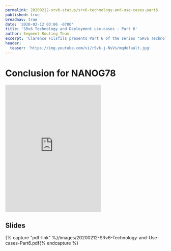 ```yaml
---
permalink: 20200212-srv6-status/srv6-technology-and-use-cases-part6
published: true
breadnav: true
date: '2020-02-12 03:06 -0700'
title: 'SRv6 Technology and Deployment use-cases - Part 6'
author: Segment Routing Team
excerpt: 'Clarence Filsfils presents Part 6 of the series "SRv6 Technology and Deployment use-cases": NANOG78 Conclusion'
header:
  teaser: 'https://img.youtube.com/vi/rSvk-j-NsVs/mqdefault.jpg'
---
```


# Conclusion for NANOG78 
<iframe wwidth="100%" height="400px" src="https://www.youtube.com/embed/rSvk-j-NsVs" frameborder="0" allowfullscreen></iframe>

## Slides

{% capture "pdf-link" %}/images/20200212-SRv6-Technology-and-Use-cases-Part6.pdf{% endcapture %}
<script src="{{ 'assets/js/pdfobject.min.js' | relative_url }}"></script>
<div class="fitvidsignore" id="pdf"></div>
<script>PDFObject.embed(" {{ pdf-link }} ", "#pdf", {height: "21.5em", width: "31.3em"});</script>
